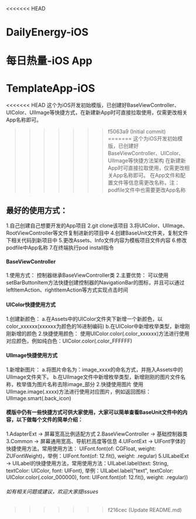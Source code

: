 <<<<<<< HEAD
# DailyEnergy-iOS
每日热量-iOS App
=======
# TemplateApp-iOS
<<<<<<< HEAD
这个为iOS开发初始模版，已创建好BaseViewController、UIColor、UIImage等快捷方式，在新建新App时可直接拉取使用，仅需更改相关App名称即可。
>>>>>>> f5063a9 (Initial commit)
=======
这个为iOS开发初始模版，已创建好BaseViewController、UIColor、UIImage等快捷方法架构
在新建新App时可直接拉取使用，仅需更改相关App名称即可。
在App文件和配置文件等信息需更改名称，注：podfile文件中也需要更改App名称
## 最好的使用方式：
1.自己创建自己想要开发的App项目
2.git clone该项目
3.将UIColor、UIImage、RootViewController等文件复制进新的项目中
4.创建BaseUnit文件夹，复制文件下相关代码到新项目中
5.更改Assets、Info文件内容为模板项目文件内容
6.修改podfile中App名称
7.在终端执行pod install指令

#### BaseViewController
1.使用方式：
控制器继承BaseViewController类
2.主要优势：
可以使用setBarButtonItem方法快捷创建控制器的NavigationBar的图标，并且可以通过leftItemAction、rightItemAction等方式实现点击时间

#### UIColor快捷使用方式
1.创建新颜色：
  a.在Assets中的UIColor文件夹下新增一个新颜色，以color_xxxxxx(xxxxxx为颜色的16进制编码)
  b.在UIColor中新增枚举类型，新增刚刚新增的颜色
2.快捷使用颜色：
使用UIColor.color(.color_xxxxxx)方法进行使用对应颜色，例如纯白色：UIColor.color(.color_FFFFFF)

#### UIImage快捷使用方式
1.新增新图片：
  a.将图片命名为：image_xxxx的命名方式，并拖入Assets中的UIImage文件夹下。
  b.在UIImage文件中新增枚举类型，新增刚刚的图片文件名称，枚举值为图片名称去除image_部分
2.快捷使用图片
使用UIImage.image(.xxxx)方法进行使用对应图片，例如返回图标：UIImage.smart(.back_icon)

#### 模版中仍有一些快捷方式可供大家使用，大家可以简单查看BaseUnit文件中的内容，以下做每个文件的简单介绍：
1.AdapterExt -> 屏幕宽高比例适配方式
2.BaseViewController -> 基础控制器类
3.Common -> 屏幕通用宽高、导航栏高度等信息
4.UIFontExt -> UIFont字体的快捷使用方法，常用使用方法： UIFont.font(of: CGFloat, weight: ZUFontWeight)，举例：UIFont.font(of: 12.fit(), weight: .regular)
5.UILabelExt -> UILabel的快捷使用方法，常用使用方法：UILabel.label(text: String, textColor: UIColor, font: UIFont), 举例：UILabel.label("text", textColor: UIColor.color(.color_000000), font: UIFont.font(of: 12.fit(), weight: .regular))

###### 如有相关问题或建议，欢迎大家提issues
>>>>>>> f216cec (Update README.md)
